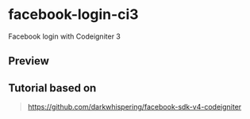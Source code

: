 # facebook-login-ci3
Facebook login with Codeigniter 3

## Preview


## Tutorial based on 
> https://github.com/darkwhispering/facebook-sdk-v4-codeigniter
